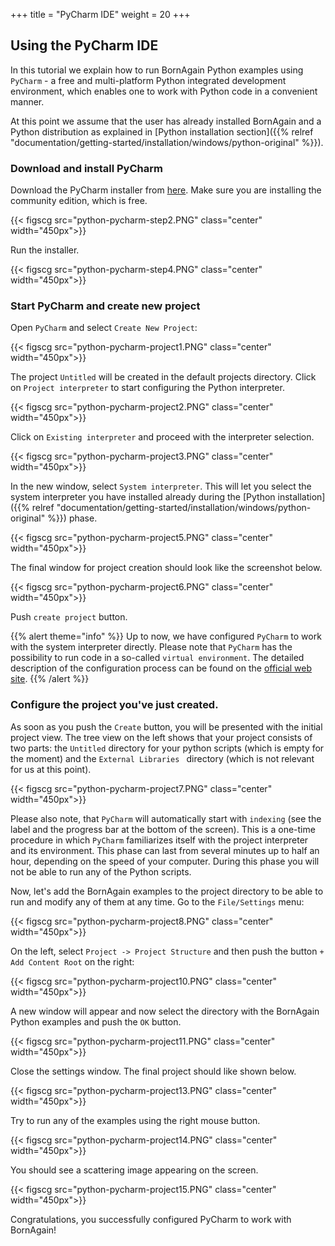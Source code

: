 +++
title = "PyCharm IDE"
weight = 20
+++

## Using the PyCharm IDE

In this tutorial we explain how to run BornAgain Python examples using `PyCharm` - a free and multi-platform Python integrated development environment, which enables one to work with Python code in a convenient manner.

At this point we assume that the user has already installed BornAgain and a Python distribution as explained in
[Python installation section]({{% relref "documentation/getting-started/installation/windows/python-original" %}}).

### Download and install PyCharm

Download the PyCharm installer from [here](https://www.jetbrains.com/pycharm/download/#section=windows).
Make sure you are installing the community edition, which is free.

{{< figscg src="python-pycharm-step2.PNG" class="center" width="450px">}}

Run the installer.

{{< figscg src="python-pycharm-step4.PNG" class="center" width="450px">}}

### Start PyCharm and create new project

Open `PyCharm` and select `Create New Project`:

{{< figscg src="python-pycharm-project1.PNG" class="center" width="450px">}}

The project `Untitled` will be created in the default projects directory. Click on `Project interpreter` to start configuring the Python interpreter.

{{< figscg src="python-pycharm-project2.PNG" class="center" width="450px">}}

Click on `Existing interpreter` and proceed with the interpreter selection.

{{< figscg src="python-pycharm-project3.PNG" class="center" width="450px">}}

In the new window, select `System interpreter`. This will let you select the system interpreter you have installed already
during the [Python installation]({{% relref "documentation/getting-started/installation/windows/python-original" %}}) phase.

{{< figscg src="python-pycharm-project5.PNG" class="center" width="450px">}}

The final window for project creation should look like the screenshot below.

{{< figscg src="python-pycharm-project6.PNG" class="center" width="450px">}}

Push `create project` button.

{{% alert theme="info" %}}
Up to now, we have configured `PyCharm` to work with the system interpreter directly. Please note that `PyCharm` has the possibility to run code in a so-called `virtual environment`. The detailed description of the configuration process can be found on the
[official web site](https://www.jetbrains.com/help/pycharm/configuring-python-interpreter.html).
{{% /alert %}}


### Configure the project you've just created.

As soon as you push the `Create` button, you will be presented with the initial project view. The tree view on the left shows that your project consists of two parts: the `Untitled` directory for your python scripts (which is empty for the moment) and the `External Libraries ` directory (which is not relevant for us at this point).

{{< figscg src="python-pycharm-project7.PNG" class="center" width="450px">}}

Please also note, that `PyCharm` will automatically start with `indexing` (see the label and the progress bar at the bottom of the screen). This is a one-time procedure in which `PyCharm` familiarizes itself with the project interpreter and its environment. This phase can last from several minutes up to half an hour, depending on the speed of your computer. During this phase you will not be able to run any of the Python scripts.

Now, let's add the BornAgain examples to the project directory to be able to run and modify any of them at any time. Go to the `File/Settings` menu:

{{< figscg src="python-pycharm-project8.PNG" class="center" width="450px">}}

On the left, select `Project -> Project Structure` and then push the button `+ Add Content Root` on the right:

{{< figscg src="python-pycharm-project10.PNG" class="center" width="450px">}}

A new window will appear and now select the directory with the BornAgain Python examples and push the `OK` button.

{{< figscg src="python-pycharm-project11.PNG" class="center" width="450px">}}

Close the settings window. The final project should like shown below. 

{{< figscg src="python-pycharm-project13.PNG" class="center" width="450px">}}

Try to run any of the examples using the right mouse button.

{{< figscg src="python-pycharm-project14.PNG" class="center" width="450px">}}

You should see a scattering image appearing on the screen.

{{< figscg src="python-pycharm-project15.PNG" class="center" width="450px">}}

Congratulations, you successfully configured PyCharm to work with BornAgain!

